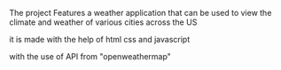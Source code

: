The project Features a weather application that can be used to view the climate and weather of various cities across the US

it is made with the help of html css and javascript

with the use of API from "openweathermap"



